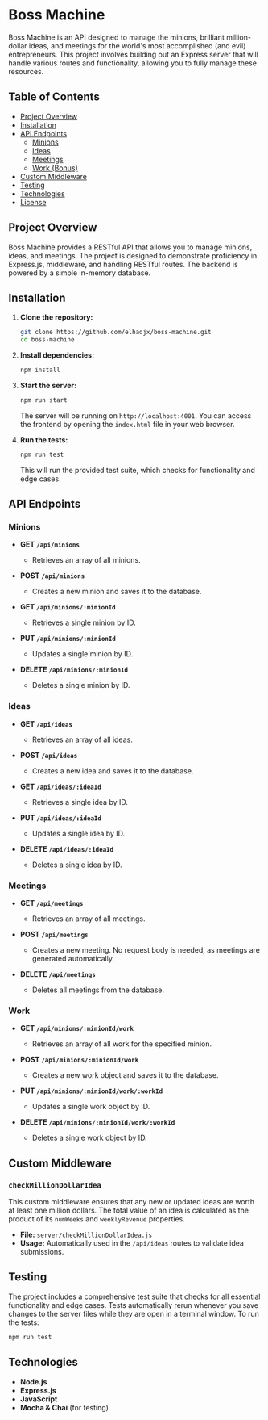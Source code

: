 
# Boss Machine

Boss Machine is an API designed to manage the minions, brilliant million-dollar ideas, and meetings for the world's most accomplished (and evil) entrepreneurs. This project involves building out an Express server that will handle various routes and functionality, allowing you to fully manage these resources.

## Table of Contents

- [Project Overview](#project-overview)
- [Installation](#installation)
- [API Endpoints](#api-endpoints)
  - [Minions](#minions)
  - [Ideas](#ideas)
  - [Meetings](#meetings)
  - [Work (Bonus)](#work-bonus)
- [Custom Middleware](#custom-middleware)
- [Testing](#testing)
- [Technologies](#technologies)
- [License](#license)

## Project Overview

Boss Machine provides a RESTful API that allows you to manage minions, ideas, and meetings. The project is designed to demonstrate proficiency in Express.js, middleware, and handling RESTful routes. The backend is powered by a simple in-memory database.

## Installation

1. **Clone the repository:**
   ```bash
   git clone https://github.com/elhadjx/boss-machine.git
   cd boss-machine
   ```

2. **Install dependencies:**
   ```bash
   npm install
   ```

3. **Start the server:**
   ```bash
   npm run start
   ```

   The server will be running on `http://localhost:4001`. You can access the frontend by opening the `index.html` file in your web browser.

4. **Run the tests:**
   ```bash
   npm run test
   ```

   This will run the provided test suite, which checks for functionality and edge cases.

## API Endpoints

### Minions

- **GET `/api/minions`**
  - Retrieves an array of all minions.

- **POST `/api/minions`**
  - Creates a new minion and saves it to the database.

- **GET `/api/minions/:minionId`**
  - Retrieves a single minion by ID.

- **PUT `/api/minions/:minionId`**
  - Updates a single minion by ID.

- **DELETE `/api/minions/:minionId`**
  - Deletes a single minion by ID.

### Ideas

- **GET `/api/ideas`**
  - Retrieves an array of all ideas.

- **POST `/api/ideas`**
  - Creates a new idea and saves it to the database.

- **GET `/api/ideas/:ideaId`**
  - Retrieves a single idea by ID.

- **PUT `/api/ideas/:ideaId`**
  - Updates a single idea by ID.

- **DELETE `/api/ideas/:ideaId`**
  - Deletes a single idea by ID.

### Meetings

- **GET `/api/meetings`**
  - Retrieves an array of all meetings.

- **POST `/api/meetings`**
  - Creates a new meeting. No request body is needed, as meetings are generated automatically.

- **DELETE `/api/meetings`**
  - Deletes all meetings from the database.

### Work
- **GET `/api/minions/:minionId/work`**
  - Retrieves an array of all work for the specified minion.

- **POST `/api/minions/:minionId/work`**
  - Creates a new work object and saves it to the database.

- **PUT `/api/minions/:minionId/work/:workId`**
  - Updates a single work object by ID.

- **DELETE `/api/minions/:minionId/work/:workId`**
  - Deletes a single work object by ID.

## Custom Middleware

### `checkMillionDollarIdea`

This custom middleware ensures that any new or updated ideas are worth at least one million dollars. The total value of an idea is calculated as the product of its `numWeeks` and `weeklyRevenue` properties.

- **File:** `server/checkMillionDollarIdea.js`
- **Usage:** Automatically used in the `/api/ideas` routes to validate idea submissions.

## Testing

The project includes a comprehensive test suite that checks for all essential functionality and edge cases. Tests automatically rerun whenever you save changes to the server files while they are open in a terminal window. To run the tests:

```bash
npm run test
```

## Technologies

- **Node.js**
- **Express.js**
- **JavaScript**
- **Mocha & Chai** (for testing)

